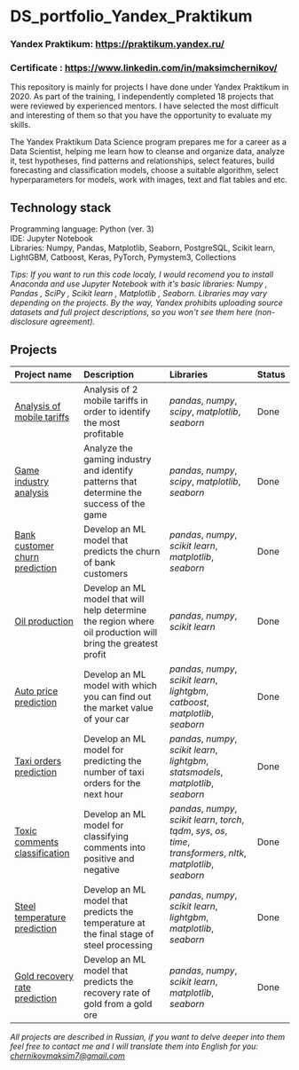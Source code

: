 # DS_portfolio_Yandex_Praktikum

### Yandex Praktikum: https://praktikum.yandex.ru/
### Certificate : https://www.linkedin.com/in/maksimchernikov/

This repository is mainly for projects I have done under Yandex Praktikum in 2020. As part of the training, I independently completed 18 projects that were reviewed by experienced mentors. I have selected the most difficult and interesting of them so that you have the opportunity to evaluate my skills.

The Yandex Praktikum Data Science program prepares me for a career as a Data Scientist, helping me learn how to cleanse and organize data, analyze it, test hypotheses, find patterns and relationships, select features, build forecasting and classification models, choose a suitable algorithm, select hyperparameters for models, work with images, text and flat tables and etc.

## Technology stack 
Programming language: Python (ver. 3)<br>
IDE: Jupyter Notebook<br>
Libraries: Numpy, Pandas, Matplotlib, Seaborn, PostgreSQL, Scikit learn, LightGBM, Catboost, Keras, PyTorch, Pymystem3, Collections<br>

*Tips: If you want to run this code localy, I would recomend you to install Anaconda and use Jupyter Notebook with it's basic libraries: Numpy , Pandas , SciPy , Scikit learn , Matplotlib , Seaborn. Libraries may vary depending on the projects. By the way, Yandex prohibits uploading source datasets and full project descriptions, so you won't see them here (non-disclosure agreement).*


## Projects

| Project name | Description | Libraries | Status | 
| :---------------------- | :---------------------- | :---------------------- |:---------------------- |
| [Аnalysis of mobile tariffs](mobile_tariffs_analysis) | Analysis of 2 mobile tariffs in order to identify the most profitable | *pandas*, *numpy*, *scipy*, *matplotlib*, *seaborn* | Done |
| [Game industry analysis](game_industry_analysis) | Analyze the gaming industry and identify patterns that determine the success of the game | *pandas*, *numpy*, *scipy*, *matplotlib*, *seaborn* | Done |
| [Bank customer churn prediction](customer_churn_ml) | Develop an ML model that predicts the churn of bank customers | *pandas*, *numpy*, *scikit learn*, *matplotlib*, *seaborn* | Done |
| [Oil production](oil_production_ml) | Develop an ML model that will help determine the region where oil production will bring the greatest profit | *pandas*, *numpy*, *scikit learn* | Done |
| [Auto price prediction](auto_price_ml) | Develop an ML model with which you can find out the market value of your car | *pandas*, *numpy*, *scikit learn*, *lightgbm*, *catboost*, *matplotlib*, *seaborn* | Done |
| [Taxi orders prediction](taxi_orders_ts_ml) | Develop an ML model for predicting the number of taxi orders for the next hour | *pandas*, *numpy*, *scikit learn*, *lightgbm*, *statsmodels*, *matplotlib*, *seaborn* | Done |
| [Toxic comments classification](toxic_comments_nlp) | Develop an ML model for classifying comments into positive and negative | *pandas*, *numpy*, *scikit learn*, *torch*, *tqdm*, *sys*, *os*, *time*, *transformers*, *nltk*, *matplotlib*, *seaborn* | Done |
| [Steel temperature prediction](steel_temp_ml) | Develop an ML model that predicts the temperature at the final stage of steel processing | *pandas*, *numpy*, *scikit learn*, *lightgbm*, *matplotlib*, *seaborn* | Done |
| [Gold recovery rate prediction](gold_recovery_ml) | Develop an ML model that predicts the recovery rate of gold from a gold ore | *pandas*, *numpy*, *scikit learn*, *matplotlib*, *seaborn* | Done |

*All projects are described in Russian, if you want to delve deeper into them feel free to contact me and I will translate them into English for you: chernikovmaksim7@gmail.com*
